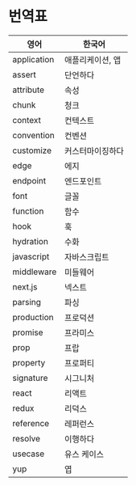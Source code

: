 # 번역표

| 영어        | 한국어           |
| ----------- | ---------------- |
| application | 애플리케이션, 앱 |
| assert      | 단언하다         |
| attribute   | 속성             |
| chunk       | 청크             |
| context     | 컨텍스트         |
| convention  | 컨벤션           |
| customize   | 커스터마이징하다 |
| edge        | 에지             |
| endpoint    | 엔드포인트       |
| font        | 글꼴             |
| function    | 함수             |
| hook        | 훅               |
| hydration   | 수화             |
| javascript  | 자바스크립트     |
| middleware  | 미들웨어         |
| next.js     | 넥스트           |
| parsing     | 파싱             |
| production  | 프로덕션         |
| promise     | 프라미스         |
| prop        | 프랍             |
| property    | 프로퍼티         |
| signature   | 시그니처         |
| react       | 리액트           |
| redux       | 리덕스           |
| reference   | 레퍼런스         |
| resolve     | 이행하다         |
| usecase     | 유스 케이스      |
| yup         | 엽               |

